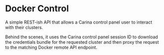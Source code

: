 # Docker Control

A simple REST-ish API that allows a Carina control panel user to interact with their clusters.

Behind the scenes, it uses the Carina control panel session ID to download the credentials bundle for the requested cluster and then proxy the request to the matching Docker remote API endpoint.
